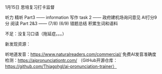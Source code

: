 1月15日 思培复习打卡监督

听力 精听 Part3 —— information
写作 task 2 —— 政府建机场询问意见 AI打分9分
阅读 Part 2&3 —— (7/8) (6/9) 错题总结
积累生词和语料

不足：没复习口语（拖延症。。。）

新发现资源：

听地道发音：https://www.naturalreaders.com/commercial/
免费AI发音准确度检测：https://aipronunciationtr.com/  （GitHub开源仓库：https://github.com/Thiagohgl/ai-pronunciation-trainer）
